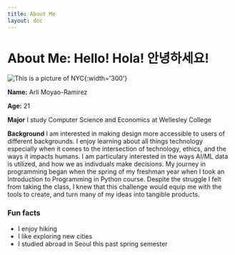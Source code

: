```yaml
---
title: About Me
layout: doc
---
```

# About Me: Hello! Hola! 안녕하세요!

![This is a picture of NYC ](assets/images/arli-picture.jpg){:width='300'}


**Name:** Arli Moyao-Ramirez

**Age:** 21

**Major** I study Computer Science and Economics at Wellesley College


**Background** I am interested in making design more accessible to users of different backgrounds. I enjoy learning about all things technology especially when it comes to the intersection of technology, ethics, and the ways it impacts humans. I am particulary interested in the ways AI/ML data is utilized, and how we as indivduals make decisions. My journey in programming began when the spring of my freshman year when I took an Introduction to Programming in Python course. Despite the struggle I felt from taking the class, I knew that this challenge would equip me with the tools to create, and turn many of my ideas into tangible products.
 

### Fun facts 

- I enjoy hiking
- I like exploring new cities
- I studied abroad in Seoul this past spring semester
  






